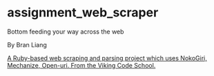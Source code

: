 # assignment_web_scraper
Bottom feeding your way across the web

By Bran Liang

[A Ruby-based web scraping and parsing project which uses NokoGiri, Mechanize, Open-uri.  From the Viking Code School.](http://www.vikingcodeschool.com)
